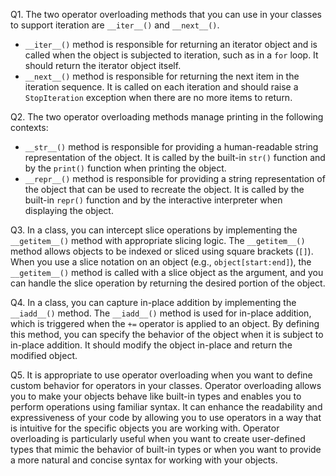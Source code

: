 Q1. The two operator overloading methods that you can use in your classes to support iteration are `__iter__()` and `__next__()`.

- `__iter__()` method is responsible for returning an iterator object and is called when the object is subjected to iteration, such as in a `for` loop. It should return the iterator object itself.
- `__next__()` method is responsible for returning the next item in the iteration sequence. It is called on each iteration and should raise a `StopIteration` exception when there are no more items to return.

Q2. The two operator overloading methods manage printing in the following contexts:

- `__str__()` method is responsible for providing a human-readable string representation of the object. It is called by the built-in `str()` function and by the `print()` function when printing the object.
- `__repr__()` method is responsible for providing a string representation of the object that can be used to recreate the object. It is called by the built-in `repr()` function and by the interactive interpreter when displaying the object.

Q3. In a class, you can intercept slice operations by implementing the `__getitem__()` method with appropriate slicing logic. The `__getitem__()` method allows objects to be indexed or sliced using square brackets (`[]`). When you use a slice notation on an object (e.g., `object[start:end]`), the `__getitem__()` method is called with a slice object as the argument, and you can handle the slice operation by returning the desired portion of the object.

Q4. In a class, you can capture in-place addition by implementing the `__iadd__()` method. The `__iadd__()` method is used for in-place addition, which is triggered when the `+=` operator is applied to an object. By defining this method, you can specify the behavior of the object when it is subject to in-place addition. It should modify the object in-place and return the modified object.

Q5. It is appropriate to use operator overloading when you want to define custom behavior for operators in your classes. Operator overloading allows you to make your objects behave like built-in types and enables you to perform operations using familiar syntax. It can enhance the readability and expressiveness of your code by allowing you to use operators in a way that is intuitive for the specific objects you are working with. Operator overloading is particularly useful when you want to create user-defined types that mimic the behavior of built-in types or when you want to provide a more natural and concise syntax for working with your objects.